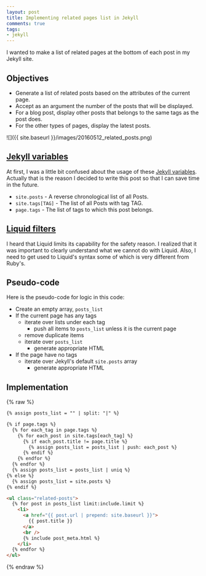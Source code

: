 ```yaml
---
layout: post
title: Implementing related pages list in Jekyll
comments: true
tags:
- jekyll
---
```


I wanted to make a list of related pages at the bottom of each post in my Jekyll site.

<!--more-->

## Objectives
- Generate a list of related posts based on the attributes of the current page.
- Accept as an argument the number of the posts that will be displayed.
- For a blog post, display other posts that belongs to the same tags as the post does.
- For the other types of pages, display the latest posts.

![]({{ site.baseurl }}/images/20160512_related_posts.png)


## [Jekyll variables](https://jekyllrb.com/docs/variables/)
At first, I was a little bit confused about the usage of these [Jekyll variables](https://jekyllrb.com/docs/variables/). Actually that is the reason I decided to write this post so that I can save time in the future.

- `site.posts`     - A reverse chronological list of all Posts.
- `site.tags[TAG]` - The list of all Posts with tag TAG.
- `page.tags`      - The list of tags to which this post belongs.

## [Liquid filters](https://help.shopify.com/themes/liquid/filters)
I heard that Liquid limits its capability for the safety reason. I realized that it was important to clearly understand what we cannot do with Liquid. Also, I need to get used to Liquid's syntax some of which is very different from Ruby's.

## Pseudo-code
Here is the pseudo-code for logic in this code:

- Create an empty array, `posts_list`
- If the current page has any tags
  + iterate over lists under each tag
    * push all items to `posts_list` unless it is the current page
  + remove duplicate items
  + iterate over `posts_list`
    * generate appropriate HTML
- If the page have no tags
  + iterate over Jekyll's default `site.posts` array
    * generate appropriate HTML

## Implementation
{% raw %}
```html
{% assign posts_list = "" | split: "|" %}

{% if page.tags %}
  {% for each_tag in page.tags %}
    {% for each_post in site.tags[each_tag] %}
      {% if each_post.title != page.title %}
        {% assign posts_list = posts_list | push: each_post %}
      {% endif %}
    {% endfor %}
  {% endfor %}
  {% assign posts_list = posts_list | uniq %}
{% else %}
  {% assign posts_list = site.posts %}
{% endif %}

<ul class="related-posts">
  {% for post in posts_list limit:include.limit %}
    <li>
      <a href="{{ post.url | prepend: site.baseurl }}">
        {{ post.title }}
      </a>
      <br />
      {% include post_meta.html %}
    </li>
  {% endfor %}
</ul>
```
{% endraw %}

